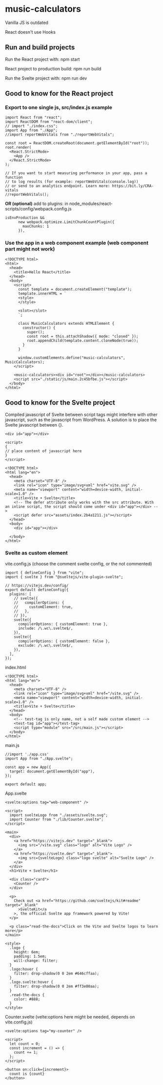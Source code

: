 # music-calculators

Vanilla JS is outdated

React doesn't use Hooks

## Run and build projects
Run the React project with: npm start

React project to production build: npm run build

Run the Svelte project with: npm run dev

## Good to know for the React project

### Export to one single js, src/index.js example

```
import React from "react";
import ReactDOM from "react-dom/client";
// import "./index.css";
import App from "./App";
//import reportWebVitals from "./reportWebVitals";

const root = ReactDOM.createRoot(document.getElementById("root"));
root.render(
  <React.StrictMode>
    <App />
  </React.StrictMode>
);

// If you want to start measuring performance in your app, pass a function
// to log results (for example: reportWebVitals(console.log))
// or send to an analytics endpoint. Learn more: https://bit.ly/CRA-vitals
//reportWebVitals();
```

**OR (optional)** add to plugins: in node_modules/react-scripts/config/webpack.config.js
```
isEnvProduction &&
      new webpack.optimize.LimitChunkCountPlugin({
        maxChunks: 1
      }),
```

### Use the app in a web component example (web component part might not work)

```
<!DOCTYPE html>
<html>
  <head>
    <title>Hello React</title>
  </head>
  <body>
    <script>
      const template = document.createElement("template");
      template.innerHTML = `
      <style>
      </style>

      <slot></slot>
      `;

      class MusicCalculators extends HTMLElement {
        constructor() {
          super();
          const root = this.attachShadow({ mode: "closed" });
          root.appendChild(template.content.cloneNode(true));
        }
      }

      window.customElements.define("music-calculators", MusicCalculators);
    </script>

    <music-calculators><div id="root"></div></music-calculators>
    <script src="./static/js/main.2c45bfbe.js"></script>
  </body>
</html>
```

## Good to know for the Svelte project

Compiled javascript of Svelte between script tags might interfere with other javascript, such as the javascript from WordPress. A solution is to place the Svelte javascript between {}.

```
<div id="app"></div>
    
<script>
{
// place content of javascript here
}
</script>
```

```
<!DOCTYPE html>
<html lang="en">
  <head>
    <meta charset="UTF-8" />
    <link rel="icon" type="image/svg+xml" href="vite.svg" />
    <meta name="viewport" content="width=device-width, initial-scale=1.0" />
    <title>Vite + Svelte</title>
    <!-- The defer attribute only works with the src attribute. With an inline script, the script should come under <div id="app"></div> -->
    <script defer src="assets/index.2b4a1211.js"></script>
  </head>
  <body>
    <div id="app"></div>
    
  </body>
</html>
```

### Svelte as custom element

vite.config.js (choose the comment svelte config, or the not commented)
```
import { defineConfig } from "vite";
import { svelte } from "@sveltejs/vite-plugin-svelte";

// https://vitejs.dev/config/
export default defineConfig({
  plugins: [
    // svelte({
    //   compilerOptions: {
    //     customElement: true,
    //   },
    // }),
    svelte({
      compilerOptions: { customElement: true },
      include: /\.wc\.svelte$/,
    }),
    svelte({
      compilerOptions: { customElement: false },
      exclude: /\.wc\.svelte$/,
    }),
  ],
});

```

index.html
```
<!DOCTYPE html>
<html lang="en">
  <head>
    <meta charset="UTF-8" />
    <link rel="icon" type="image/svg+xml" href="/vite.svg" />
    <meta name="viewport" content="width=device-width, initial-scale=1.0" />
    <title>Vite + Svelte</title>
  </head>
  <body>
    <!-- test-tag is only name, not a self made custom element -->
    <test-tag id="app"></test-tag>
    <script type="module" src="/src/main.js"></script>
  </body>
</html>
```

main.js
```
//import './app.css'
import App from "./App.svelte";

const app = new App({
  target: document.getElementById("app"),
});

export default app;
```

App.svelte
```
<svelte:options tag="web-component" />

<script>
  import svelteLogo from "./assets/svelte.svg";
  import Counter from "./lib/Counter.svelte";
</script>

<main>
  <div>
    <a href="https://vitejs.dev" target="_blank">
      <img src="/vite.svg" class="logo" alt="Vite Logo" />
    </a>
    <a href="https://svelte.dev" target="_blank">
      <img src={svelteLogo} class="logo svelte" alt="Svelte Logo" />
    </a>
  </div>
  <h1>Vite + Svelte</h1>

  <div class="card">
    <Counter />
  </div>

  <p>
    Check out <a href="https://github.com/sveltejs/kit#readme" target="_blank"
      >SvelteKit</a
    >, the official Svelte app framework powered by Vite!
  </p>

  <p class="read-the-docs">Click on the Vite and Svelte logos to learn more</p>
</main>

<style>
  .logo {
    height: 6em;
    padding: 1.5em;
    will-change: filter;
  }
  .logo:hover {
    filter: drop-shadow(0 0 2em #646cffaa);
  }
  .logo.svelte:hover {
    filter: drop-shadow(0 0 2em #ff3e00aa);
  }
  .read-the-docs {
    color: #888;
  }
</style>
```

Counter.svelte (velte:options here might be needed, depends on vite.config.js)
```
<svelte:options tag="my-counter" />

<script>
  let count = 0;
  const increment = () => {
    count += 1;
  };
</script>

<button on:click={increment}>
  count is {count}
</button>
```
